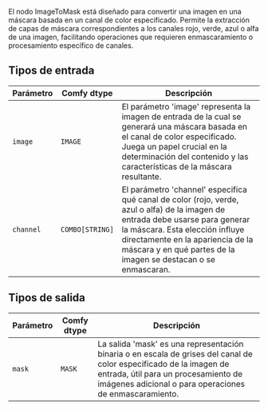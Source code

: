 
El nodo ImageToMask está diseñado para convertir una imagen en una máscara basada en un canal de color especificado. Permite la extracción de capas de máscara correspondientes a los canales rojo, verde, azul o alfa de una imagen, facilitando operaciones que requieren enmascaramiento o procesamiento específico de canales.
## Tipos de entrada

| Parámetro   | Comfy dtype | Descripción                                                                                                          |
|-------------|-------------|----------------------------------------------------------------------------------------------------------------------|
| `image`     | `IMAGE`     | El parámetro 'image' representa la imagen de entrada de la cual se generará una máscara basada en el canal de color especificado. Juega un papel crucial en la determinación del contenido y las características de la máscara resultante. |
| `channel`   | `COMBO[STRING]` | El parámetro 'channel' especifica qué canal de color (rojo, verde, azul o alfa) de la imagen de entrada debe usarse para generar la máscara. Esta elección influye directamente en la apariencia de la máscara y en qué partes de la imagen se destacan o se enmascaran. |

## Tipos de salida

| Parámetro | Comfy dtype | Descripción |
|-----------|-------------|-------------|
| `mask`    | `MASK`      | La salida 'mask' es una representación binaria o en escala de grises del canal de color especificado de la imagen de entrada, útil para un procesamiento de imágenes adicional o para operaciones de enmascaramiento. |